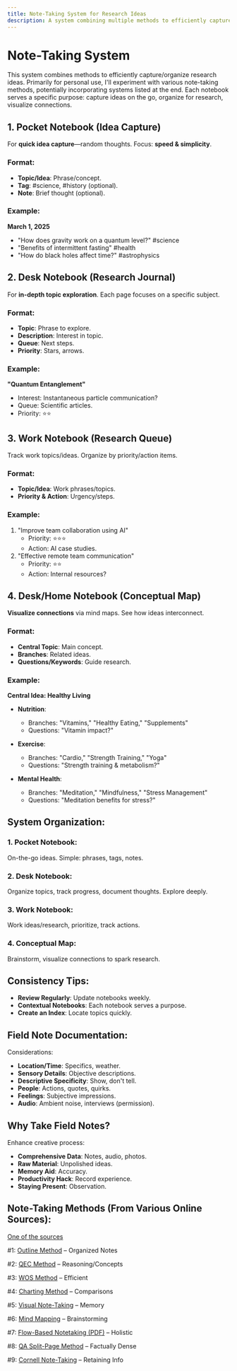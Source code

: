 ```yaml
---
title: Note-Taking System for Research Ideas
description: A system combining multiple methods to efficiently capture and organize random ideas and topics for future research.
---
```


# Note-Taking System

This system combines methods to efficiently capture/organize research ideas. Primarily for personal use, I'll experiment with various note-taking methods, potentially incorporating systems listed at the end. Each notebook serves a specific purpose: capture ideas on the go, organize for research, visualize connections.

## 1. Pocket Notebook (Idea Capture)

For **quick idea capture**—random thoughts. Focus: **speed & simplicity**.

### Format:

- **Topic/Idea**: Phrase/concept.
- **Tag**: #science, #history (optional).
- **Note**: Brief thought (optional).

### Example:

**March 1, 2025**

- "How does gravity work on a quantum level?" #science
- "Benefits of intermittent fasting" #health
- "How do black holes affect time?" #astrophysics

## 2. Desk Notebook (Research Journal)

For **in-depth topic exploration**. Each page focuses on a specific subject.

### Format:

- **Topic**: Phrase to explore.
- **Description**: Interest in topic.
- **Queue**: Next steps.
- **Priority**: Stars, arrows.

### Example:

**"Quantum Entanglement"**

- Interest: Instantaneous particle communication?
- Queue: Scientific articles.
- Priority: ⭐️⭐️

## 3. Work Notebook (Research Queue)

Track work topics/ideas. Organize by priority/action items.

### Format:

- **Topic/Idea**: Work phrases/topics.
- **Priority & Action**: Urgency/steps.

### Example:

1. "Improve team collaboration using AI"
   - Priority: ⭐️⭐️⭐️
   - Action: AI case studies.
2. "Effective remote team communication"
   - Priority: ⭐️⭐️
   - Action: Internal resources?

## 4. Desk/Home Notebook (Conceptual Map)

**Visualize connections** via mind maps. See how ideas interconnect.

### Format:

- **Central Topic**: Main concept.
- **Branches**: Related ideas.
- **Questions/Keywords**: Guide research.

### Example:

**Central Idea: Healthy Living**

- **Nutrition**:

  - Branches: "Vitamins," "Healthy Eating," "Supplements"
  - Questions: "Vitamin impact?"

- **Exercise**:

  - Branches: "Cardio," "Strength Training," "Yoga"
  - Questions: "Strength training & metabolism?"

- **Mental Health**:
  - Branches: "Meditation," "Mindfulness," "Stress Management"
  - Questions: "Meditation benefits for stress?"

## System Organization:

### 1. **Pocket Notebook**:

On-the-go ideas. Simple: phrases, tags, notes.

### 2. **Desk Notebook**:

Organize topics, track progress, document thoughts. Explore deeply.

### 3. **Work Notebook**:

Work ideas/research, prioritize, track actions.

### 4. **Conceptual Map**:

Brainstorm, visualize connections to spark research.

## Consistency Tips:

- **Review Regularly**: Update notebooks weekly.
- **Contextual Notebooks**: Each notebook serves a purpose.
- **Create an Index**: Locate topics quickly.

## Field Note Documentation:

Considerations:

- **Location/Time**: Specifics, weather.
- **Sensory Details**: Objective descriptions.
- **Descriptive Specificity**: Show, don't tell.
- **People**: Actions, quotes, quirks.
- **Feelings**: Subjective impressions.
- **Audio**: Ambient noise, interviews (permission).

## Why Take Field Notes?

Enhance creative process:

- **Comprehensive Data**: Notes, audio, photos.
- **Raw Material**: Unpolished ideas.
- **Memory Aid**: Accuracy.
- **Productivity Hack**: Record experience.
- **Staying Present**: Observation.

## Note-Taking Methods (From Various Online Sources):

[One of the sources](https://medium.com/@williamliedner/note-taking-the-12-best-methods-9636ef4f19f0)

#1: [Outline Method](https://www.goodnotes.com/blog/outline-note-taking-method) – Organized Notes

#2: [QEC Method](https://e-student.org/qec-note-taking-method/) – Reasoning/Concepts

#3: [WOS Method](https://www.saturdaygift.com/wp-content/uploads/The-WOS-Method-The-Write-on-Slides-Note-Taking-Technique-SaturdayGift.pdf) – Efficient

#4: [Charting Method](https://sheridancollege.libguides.com/takingnotesmodule/taking-notes-in-class/charting-method) – Comparisons

#5: [Visual Note-Taking](https://austinkleon.com/visual-note-taking/) – Memory

#6: [Mind Mapping](https://help.open.ac.uk/notetaking-techniques/mind-maps) – Brainstorming

#7: [Flow-Based Notetaking (PDF)](https://www.scotthyoung.com/learnonsteroids/KJdf342RK-09898JKBDSTDFnkquikPP3-Jan/FlowBasedNotetaking.pdf) – Holistic

#8: [QA Split-Page Method](https://e-student.org/split-page-note-taking-method/) – Factually Dense

#9: [Cornell Note-Taking](https://www.goodnotes.com/blog/cornell-notes) – Retaining Info

